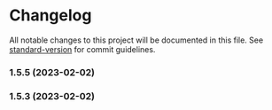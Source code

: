 # Changelog

All notable changes to this project will be documented in this file. See [standard-version](https://github.com/conventional-changelog/standard-version) for commit guidelines.

### 1.5.5 (2023-02-02)

### 1.5.3 (2023-02-02)
